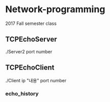 # Network-programming
2017 Fall semester class

## TCPEchoServer
./Server2 port number

## TCPEchoClient
./Client ip "내용" port number

### echo_history
